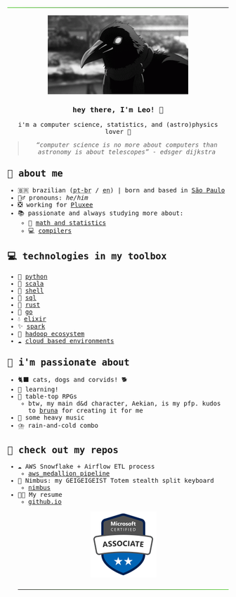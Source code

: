 <samp>
<div align="center">
  <p><img src="https://github.com/leomoreno11/leomoreno11/blob/main/materials/green-to-black.png" alt="Header Image" /></p>
  <p><img width="320" alt="Matthew receiving a head rub" src="https://raw.githubusercontent.com/leomoreno11/leomoreno11/main/materials/crow.gif" /></p>
  <h3>hey there, I'm Leo! 👋</h3>
  <p>i'm a computer science, statistics, and (astro)physics lover 🌌</p>
  <blockquote><i>“computer science is no more about computers than astronomy is about telescopes” - edsger dijkstra</i></blockquote>
</div>

<h2>🔭 about me</h2>
<ul>
  <li>🇧🇷 brazilian (<abbr title="Portuguese - Brazil">pt-br</abbr> / <abbr title="English">en</abbr>) | born and based in <a href="https://en.wikipedia.org/wiki/S%C3%A3o_Paulo" target="_blank">São Paulo</a></li>
  <li>🧛‍♂️ pronouns: <i>he/him</i></li>
  <li>❎ working for <a href="https://www.pluxeegroup.com/who-we-are/" target="_blank">Pluxee</a></li>
  <li>📚 passionate and always studying more about:
    <ul>
      <li>🧮 <a href="https://en.wikipedia.org/wiki/Statistics" target="_blank">math and statistics</a></li>
      <li>💻 <a href="https://en.wikipedia.org/wiki/Compiler" target="_blank">compilers</a></li>
    </ul>
  </li>
</ul>

<h2>💻 technologies in my toolbox</h2>
<ul>
  <li>🐍 <a href="https://www.python.org/" target="_blank">python</a></li>
  <li>🍓 <a href="https://www.scala-lang.org/" target="_blank">scala</a></li>
  <li>🐚 <a href="https://en.wikipedia.org/wiki/Shell_script" target="_blank">shell</a></li>
  <li>💾 <a href="https://en.wikipedia.org/wiki/SQL" target="_blank">sql</a></li>  
  <li>🦀 <a href="https://www.rust-lang.org/" target="_blank">rust</a></li>
  <li>🐹 <a href="https://go.dev/" target="_blank">go</a></li>
  <li>💧 <a href="https://elixir-lang.org/" target="_blank">elixir</a></li>
  <li>✨️ <a href="https://en.wikipedia.org/wiki/Apache_Spark" target="_blank">spark</a></li>
  <li>🐘 <a href="https://en.wikipedia.org/wiki/Hadoop" target="_blank">hadoop ecosystem</a></li>
  <li>☁️ <a href="https://en.wikipedia.org/wiki/Cloud_computing" target="_blank">cloud based environments</a></li>
</ul>

<h2>🖤 i'm passionate about</h2>
<ul>
  <li>🐈‍⬛ cats, dogs and corvids! 🐕</li>
  <li>📖 learning!</li>
  <li>🎲 table-top RPGs
    <ul>
      <li>btw, my main d&d character, Aekian, is my pfp. kudos to <a href="https://instagram.com/lucipuurr_?igshid=MzRlODBiNWFlZA==" target="_blank">bruna</a> for creating it for me</li>
    </ul>
  </li>
  <li>🎸 some heavy music</li>
  <li>⛈️ rain-and-cold combo</li>
</ul>

<h2>🔮 check out my repos</h2>
<ul>
  <li>☁️ AWS Snowflake + Airflow ETL process
    <ul>
      <li><a href="https://github.com/leomoreno11/aws_medallion_pipeline" target="_blank">aws_medallion_pipeline</a></li>
    </ul>
  <li>🥷 Nimbus: my GEIGEIGEIST Totem stealth split keyboard
    <ul>
      <li><a href="https://github.com/leomoreno11/nimbus" target="_blank">nimbus</a></li>
    </ul>
  <li>👨‍💻 My resume
    <ul>
      <li><a href="https://leomoreno11.github.io/resume/" target="_blank">github.io</a></li>
    </ul>
    
<p align="center">
  <a href="https://learn.microsoft.com/api/credentials/share/en-us/LeonardoMoreno-9310/E5F1078CE707AA82?sharingId=48B8115A64A7D19E" target="_blank">
    <img width="150" src="https://raw.githubusercontent.com/leomoreno11/leomoreno11/main/materials/microsoft-certified-associate-badge.png" alt="Microsoft Certified Associate Badge" />
  </a>
</p>

<p align="center"><img src="https://github.com/leomoreno11/leomoreno11/blob/main/materials/black-to-green.png" alt="Footer Image" /></p>
</samp>
